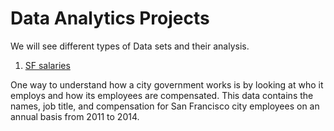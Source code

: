 # Data Analytics Projects
We will see different types of Data sets and their analysis.

1. [SF salaries](https://www.kaggle.com/kaggle/sf-salaries)

One way to understand how a city government works is by looking at who it employs and how its employees are compensated. This data contains the names, job title, and compensation for San Francisco city employees on an annual basis from 2011 to 2014.
